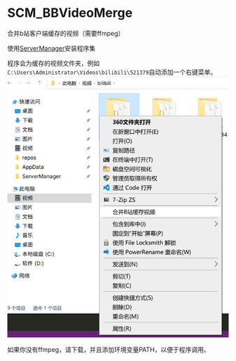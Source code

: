 # SCM_BBVideoMerge

合并b站客户端缓存的视频（需要ffmpeg）

使用[ServerManager](https://github.com/dwmkerr/sharpshell/releases)安装程序集

程序会为缓存的视频文件夹，例如`C:\Users\Administrator\Videos\bilibili\521379`自动添加一个右键菜单。
![sample](sample.png)

如果你没有ffmpeg，请下载，并且添加环境变量PATH，以便于程序调用。
